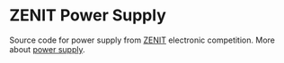 # ZENIT Power Supply
Source code for power supply from [ZENIT](http://cern.ch/zenit) electronic competition.
More about [power supply](http://dvaluch.web.cern.ch/dvaluch/zenit/2017_zdroj/zdroj.html).
